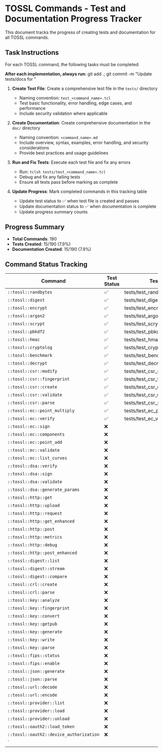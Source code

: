 # TOSSL Commands - Test and Documentation Progress Tracker

This document tracks the progress of creating tests and documentation for all TOSSL commands.

## Task Instructions

For each TOSSL command, the following tasks must be completed:

**After each implementation, always run:**
    git add .; git commit -m "Update tests/docs for <command>"

1. **Create Test File**: Create a comprehensive test file in the `tests/` directory
   - Naming convention: `test_<command_name>.tcl`
   - Test basic functionality, error handling, edge cases, and performance
   - Include security validation where applicable

2. **Create Documentation**: Create comprehensive documentation in the `doc/` directory
   - Naming convention: `<command_name>.md`
   - Include overview, syntax, examples, error handling, and security considerations
   - Provide best practices and usage guidelines

3. **Run and Fix Tests**: Execute each test file and fix any errors
   - Run: `tclsh tests/test_<command_name>.tcl`
   - Debug and fix any failing tests
   - Ensure all tests pass before marking as complete

4. **Update Progress**: Mark completed commands in this tracking table
   - Update test status to ✅ when test file is created and passes
   - Update documentation status to ✅ when documentation is complete
   - Update progress summary counts

## Progress Summary
- **Total Commands**: 190
- **Tests Created**: 15/190 (7.9%)
- **Documentation Created**: 15/190 (7.9%)

## Command Status Tracking

| Command | Test Status | Test File | Doc Status | Doc File | Notes |
|---------|-------------|-----------|------------|----------|-------|
| `::tossl::randbytes` | ✅ | tests/test_randbytes.tcl | ✅ | doc/randbytes.md | |
| `::tossl::digest` | ✅ | tests/test_digest.tcl | ✅ | doc/digest.md | |
| `::tossl::encrypt` | ✅ | tests/test_encrypt.tcl | ✅ | doc/encrypt.md | |
| `::tossl::argon2` | ✅ | tests/test_argon2.tcl | ✅ | doc/argon2.md | |
| `::tossl::scrypt` | ✅ | tests/test_scrypt.tcl | ✅ | doc/scrypt.md | |
| `::tossl::pbkdf2` | ✅ | tests/test_pbkdf2.tcl | ✅ | doc/pbkdf2.md | |
| `::tossl::hmac` | ✅ | tests/test_hmac.tcl | ✅ | doc/hmac.md | |
| `::tossl::cryptolog` | ✅ | tests/test_cryptolog.tcl | ✅ | doc/cryptolog.md | |
| `::tossl::benchmark` | ✅ | tests/test_benchmark.tcl | ✅ | doc/benchmark.md | |
| `::tossl::decrypt` | ✅ | tests/test_decrypt.tcl | ✅ | doc/decrypt.md | |
| `::tossl::csr::modify` | ✅ | tests/test_csr_modify.tcl | ✅ | doc/csr_modify.md | |
| `::tossl::csr::fingerprint` | ✅ | tests/test_csr_fingerprint.tcl | ✅ | doc/csr_fingerprint.md | |
| `::tossl::csr::create` | ✅ | tests/test_csr_create.tcl | ✅ | doc/csr_create.md | |
| `::tossl::csr::validate` | ✅ | tests/test_csr_validate.tcl | ✅ | doc/csr_validate.md | |
| `::tossl::csr::parse` | ✅ | tests/test_csr_parse.tcl | ✅ | doc/csr_parse.md | |
| `::tossl::ec::point_multiply` | ✅ | tests/test_ec_point_multiply.tcl | ✅ | doc/ec_point_multiply.md | |
| `::tossl::ec::verify` | ✅ | tests/test_ec_verify.tcl | ✅ | doc/ec_verify.md | |
| `::tossl::ec::sign` | ❌ | | ❌ | | |
| `::tossl::ec::components` | ❌ | | ❌ | | |
| `::tossl::ec::point_add` | ❌ | | ❌ | | |
| `::tossl::ec::validate` | ❌ | | ❌ | | |
| `::tossl::ec::list_curves` | ❌ | | ❌ | | |
| `::tossl::dsa::verify` | ❌ | | ❌ | | |
| `::tossl::dsa::sign` | ❌ | | ❌ | | |
| `::tossl::dsa::validate` | ❌ | | ❌ | | |
| `::tossl::dsa::generate_params` | ❌ | | ❌ | | |
| `::tossl::http::get` | ❌ | | ❌ | | |
| `::tossl::http::upload` | ❌ | | ❌ | | |
| `::tossl::http::request` | ❌ | | ❌ | | |
| `::tossl::http::get_enhanced` | ❌ | | ❌ | | |
| `::tossl::http::post` | ❌ | | ❌ | | |
| `::tossl::http::metrics` | ❌ | | ❌ | | |
| `::tossl::http::debug` | ❌ | | ❌ | | |
| `::tossl::http::post_enhanced` | ❌ | | ❌ | | |
| `::tossl::digest::list` | ❌ | | ❌ | | |
| `::tossl::digest::stream` | ❌ | | ❌ | | |
| `::tossl::digest::compare` | ❌ | | ❌ | | |
| `::tossl::crl::create` | ❌ | | ❌ | | |
| `::tossl::crl::parse` | ❌ | | ❌ | | |
| `::tossl::key::analyze` | ❌ | | ❌ | | |
| `::tossl::key::fingerprint` | ❌ | | ❌ | | |
| `::tossl::key::convert` | ❌ | | ❌ | | |
| `::tossl::key::getpub` | ❌ | | ❌ | | |
| `::tossl::key::generate` | ❌ | | ❌ | | |
| `::tossl::key::write` | ❌ | | ❌ | | |
| `::tossl::key::parse` | ❌ | | ❌ | | |
| `::tossl::fips::status` | ❌ | | ❌ | | |
| `::tossl::fips::enable` | ❌ | | ❌ | | |
| `::tossl::json::generate` | ❌ | | ❌ | | |
| `::tossl::json::parse` | ❌ | | ❌ | | |
| `::tossl::url::decode` | ❌ | | ❌ | | |
| `::tossl::url::encode` | ❌ | | ❌ | | |
| `::tossl::provider::list` | ❌ | | ❌ | | |
| `::tossl::provider::load` | ❌ | | ❌ | | |
| `::tossl::provider::unload` | ❌ | | ❌ | | |
| `::tossl::oauth2::load_token` | ❌ | | ❌ | | |
| `::tossl::oauth2::device_authorization` | ❌ | | ❌ | | |
| `